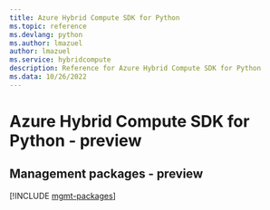 ```yaml
---
title: Azure Hybrid Compute SDK for Python
ms.topic: reference
ms.devlang: python
ms.author: lmazuel
author: lmazuel
ms.service: hybridcompute
description: Reference for Azure Hybrid Compute SDK for Python
ms.data: 10/26/2022
---
```

# Azure Hybrid Compute SDK for Python - preview

## Management packages - preview
[!INCLUDE [mgmt-packages](hybrid-compute-mgmt-index.md)]

